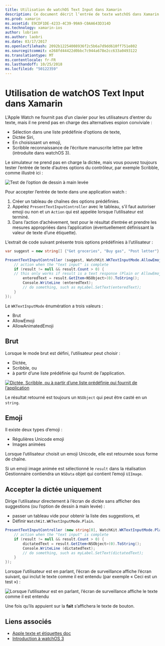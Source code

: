 ```yaml
---
title: Utilisation de watchOS Text Input dans Xamarin
description: Ce document décrit l’entrée de texte watchOS dans Xamarin. Il traite des PresentTextInputController (méthode), de brouillon, texte brut, emojis et la dictée.
ms.prod: xamarin
ms.assetid: E9CDF1DE-4233-4C39-99A9-C0AA643D314D
ms.technology: xamarin-ios
author: lobrien
ms.author: laobri
ms.date: 03/17/2017
ms.openlocfilehash: 2092b12254008936f2c5b6a7d9dd610ff751e802
ms.sourcegitcommit: e268fd44422d0bbc7c944a678e2cc633a0493122
ms.translationtype: MT
ms.contentlocale: fr-FR
ms.lasthandoff: 10/25/2018
ms.locfileid: "50122359"
---
```

# <a name="working-with-watchos-text-input-in-xamarin"></a>Utilisation de watchOS Text Input dans Xamarin

L’Apple Watch ne fournit pas d’un clavier pour les utilisateurs d’entrer du texte, mais il ne prend pas en charge des alternatives espion conviviale :

- Sélection dans une liste prédéfinie d’options de texte,
- Dictée Siri,
- En choisissant un emoji,
- Scribble reconnaissance de l’écriture manuscrite lettre par lettre (introduite dans watchOS 3).

Le simulateur ne prend pas en charge la dictée, mais vous pouvez toujours tester l’entrée de texte d’autres options du contrôleur, par exemple Scribble, comme illustré ici :

![](text-input-images/textinput-sml.png "Test de l’option de dessin à main levée")

Pour accepter l’entrée de texte dans une application watch :

1. Créer un tableau de chaînes des options prédéfinies.
2. Appelez `PresentTextInputController` avec le tableau, s’il faut autoriser emoji ou non et un `Action` qui est appelée lorsque l’utilisateur est terminé.
3. Dans l’action d’achèvement, test pour le résultat d’entrée et prendre les mesures appropriées dans l’application (éventuellement définissant la valeur de texte d’une étiquette).

L’extrait de code suivant présente trois options prédéfinies à l’utilisateur :

```csharp
var suggest = new string[] {"Get groceries", "Buy gas", "Post letter"};

PresentTextInputController (suggest, WatchKit.WKTextInputMode.AllowEmoji, (result) => {
    // action when the "text input" is complete
    if (result != null && result.Count > 0) {
    // this only works if result is a text response (Plain or AllowEmoji)
        enteredText = result.GetItem<NSObject>(0).ToString();
        Console.WriteLine (enteredText);
        // do something, such as myLabel.SetText(enteredText);
    }
});
```

Le `WKTextInputMode` énumération a trois valeurs :

- Brut
- AllowEmoji
- AllowAnimatedEmoji

## <a name="plain"></a>Brut

Lorsque le mode brut est défini, l’utilisateur peut choisir :

- Dictée,
- Scribble, ou
- à partir d’une liste prédéfinie qui fournit de l’application.

[![](text-input-images/plain-scribble-sml.png "Dictée, Scribble, ou à partir d’une liste prédéfinie qui fournit de l’application")](text-input-images/plain-scribble.png#lightbox)

Le résultat retourné est toujours un `NSObject` qui peut être casté en un `string`.

## <a name="emoji"></a>Emoji

Il existe deux types d’emoji :

- Régulières Unicode emoji
- Images animées

Lorsque l’utilisateur choisit un emoji Unicode, elle est retournée sous forme de chaîne.

Si un emoji image animée est sélectionné le `result` dans la réalisation Gestionnaire contiendra un `NSData` objet qui contient l’emoji `UIImage`.

## <a name="accepting-dictation-only"></a>Accepter la dictée uniquement

Dirige l’utilisateur directement à l’écran de dictée sans afficher des suggestions (ou l’option de dessin à main levée) :

- passer un tableau vide pour obtenir la liste des suggestions, et
- Définir `WatchKit.WKTextInputMode.Plain`.

```csharp
PresentTextInputController (new string[0], WatchKit.WKTextInputMode.Plain, (result) => {
    // action when the "text input" is complete
    if (result != null && result.Count > 0) {
        dictatedText = result.GetItem<NSObject>(0).ToString();
        Console.WriteLine (dictatedText);
        // do something, such as myLabel.SetText(dictatedText);
    }
});
```

Lorsque l’utilisateur est en parlant, l’écran de surveillance affiche l’écran suivant, qui inclut le texte comme il est entendu (par exemple « Ceci est un test ») :

![](text-input-images/dictation.png "Lorsque l’utilisateur est en parlant, l’écran de surveillance affiche le texte comme il est entendu")

Une fois qu’ils appuient sur la **fait** s’affichera le texte de bouton.



## <a name="related-links"></a>Liens associés

- [Apple texte et étiquettes doc](https://developer.apple.com/library/ios/documentation/General/Conceptual/WatchKitProgrammingGuide/TextandLabels.html)
- [Introduction à watchOS 3](~/ios/watchos/platform/introduction-to-watchos3/index.md)
